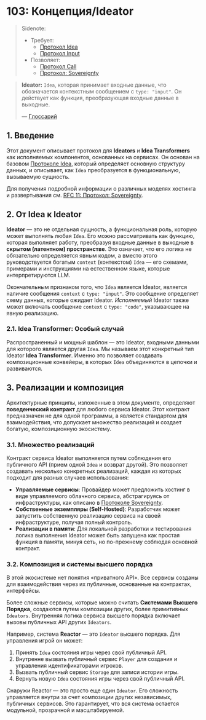 # 103: Концепция/Ideator

> Sidenote:
>
> - Требует:
>   - [Протокол Idea](./101_concept_idea.md)
>   - [Протокол Input](./005_agent_input.md)
> - Позволяет:
>   - [Протокол Call](./003_agent_call.md)
>   - [Протокол: Sovereignty](./102_concept_sovereignty.md)

> **Ideator:** `Idea`, которая принимает входные данные, что обозначается контекстным сообщением с `type: "input"`. Он действует как функция, преобразующая входные данные в выходные.
>
> — [Глоссарий](./000_glossary.md)

## 1. Введение

Этот документ описывает протокол для **Ideators** и **Idea Transformers** как исполняемых компонентов, основанных на сервисах. Он основан на базовом [Протоколе Idea](./101_concept_idea.md), который определяет основную структуру данных, и описывает, как `Idea` преобразуется в функциональную, вызываемую сущность.

Для получения подробной информации о различных моделях хостинга и развертывания см. [RFC 11: Протокол: Sovereignty](./102_concept_sovereignty.md).

## 2. От Idea к Ideator

**Ideator** — это не отдельная сущность, а функциональная роль, которую может выполнять любая `Idea`. Его можно рассматривать как функцию, которая выполняет работу, преобразуя входные данные в выходные в **скрытом (латентном) пространстве**. Это означает, что его логика не обязательно определяется явным кодом, а вместо этого руководствуется богатым `context` (контекстом) `Idea` — его схемами, примерами и инструкциями на естественном языке, которые интерпретируются LLM.

Окончательным признаком того, что `Idea` является Ideator, является наличие сообщения `context` с `type: "input"`. Это сообщение определяет схему данных, которые ожидает Ideator. _Исполняемый_ Ideator также может включать сообщение `context` с `type: "code"`, указывающее на явную реализацию.

### 2.1. Idea Transformer: Особый случай

Распространенный и мощный шаблон — это Ideator, входными данными для которого является другая `Idea`. Мы называем этот конкретный тип Ideator **Idea Transformer**. Именно это позволяет создавать композиционные конвейеры, в которых `Idea` объединяются в цепочки и развиваются.

## 3. Реализации и композиция

Архитектурные принципы, изложенные в этом документе, определяют **поведенческий контракт** для любого сервиса Ideator. Этот контракт предназначен не для одной программы, а является стандартом для взаимодействия, что допускает множество реализаций и создает богатую, композиционную экосистему.

### 3.1. Множество реализаций

Контракт сервиса Ideator выполняется путем соблюдения его публичного API (прием одной `Idea` и возврат другой). Это позволяет создавать несколько конкретных реализаций, каждая из которых подходит для разных случаев использования:

- **Управляемые сервисы**: Провайдер может предложить хостинг в виде управляемого облачного сервиса, абстрагируясь от инфраструктуры, как описано в [Протоколе Sovereignty](./102_concept_sovereignty.md).
- **Собственные экземпляры (Self-Hosted)**: Разработчик может запустить собственную реализацию сервиса на своей инфраструктуре, получая полный контроль.
- **Реализации в памяти**: Для локальной разработки и тестирования логика выполнения Ideator может быть запущена как простая функция в памяти, минуя сеть, но по-прежнему соблюдая основной контракт.

### 3.2. Композиция и системы высшего порядка

В этой экосистеме нет понятия «приватного API». Все сервисы созданы для взаимодействия через их публичные, основанные на контрактах, интерфейсы.

Более сложные сервисы, которые можно считать **Системами Высшего Порядка**, создаются путем композиции других, более примитивных `Ideators`. Внутренняя логика сервиса высшего порядка включает вызовы публичных API других `Ideators`.

Например, система **Reactor** — это `Ideator` высшего порядка. Для управления игрой он может:

1.  Принять `Idea` состояния игры через свой публичный API.
2.  Внутренне вызвать публичный сервис `Player` для создания и управления идентификаторами игроков.
3.  Вызвать публичный сервис `Storage` для записи истории игры.
4.  Вернуть новую `Idea` состояния игры через свой публичный API.

Снаружи Reactor — это просто еще один `Ideator`. Его сложность управляется внутри за счет композиции других независимых, публичных сервисов. Это гарантирует, что вся система остается модульной, прозрачной и масштабируемой.